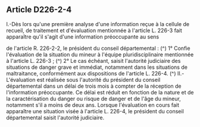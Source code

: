 ## Article D226-2-4

I.-Dès lors qu'une première analyse d'une information reçue à la cellule de recueil, de traitement et
d'évaluation mentionnée à l'article L. 226-3 fait apparaître qu'il s'agit d'une information préoccupante au sens

de l'article R. 226-2-2, le président du conseil départemental : (^)
1° Confie l'évaluation de la situation du mineur à l'équipe pluridisciplinaire mentionnée à l'article L. 226-3 ; (^)
2° Le cas échéant, saisit l'autorité judiciaire des situations de danger grave et immédiat, notamment dans les
situations de maltraitance, conformément aux dispositions de l'article L. 226-4. (^)
II.-L'évaluation est réalisée sous l'autorité du président du conseil départemental dans un délai de trois mois
à compter de la réception de l'information préoccupante. Ce délai est réduit en fonction de la nature et de la
caractérisation du danger ou risque de danger et de l'âge du mineur, notamment s'il a moins de deux ans.
Lorsque l'évaluation en cours fait apparaître une situation visée à l'article L. 226-4, le président du conseil
départemental saisit l'autorité judiciaire.

